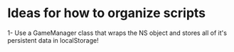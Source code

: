 # Ideas for how to organize scripts

1- Use a GameManager class that wraps the NS object and stores all of it's
persistent data in localStorage!
